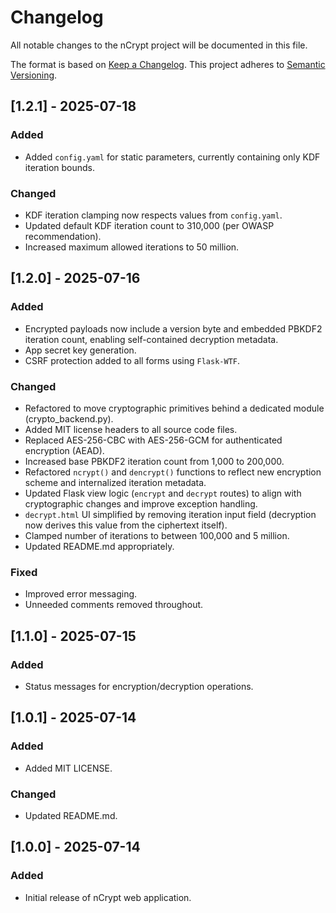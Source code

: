 # Changelog

All notable changes to the nCrypt project will be documented in this file.

The format is based on [Keep a Changelog](https://keepachangelog.com/en/1.1.0/). This project adheres to [Semantic Versioning](https://semver.org/).


## [1.2.1] - 2025-07-18
### Added
- Added `config.yaml` for static parameters, currently containing only KDF iteration bounds.

### Changed
- KDF iteration clamping now respects values from `config.yaml`.
- Updated default KDF iteration count to 310,000 (per OWASP recommendation).
- Increased maximum allowed iterations to 50 million.


## [1.2.0] - 2025-07-16
### Added
- Encrypted payloads now include a version byte and embedded PBKDF2 iteration count, enabling self-contained decryption metadata.
- App secret key generation.
- CSRF protection added to all forms using `Flask-WTF`.

### Changed
- Refactored to move cryptographic primitives behind a dedicated module (crypto_backend.py).
- Added MIT license headers to all source code files.
- Replaced AES-256-CBC with AES-256-GCM for authenticated encryption (AEAD).
- Increased base PBKDF2 iteration count from 1,000 to 200,000.
- Refactored `ncrypt()` and `dencrypt()` functions to reflect new encryption scheme and internalized iteration metadata.
- Updated Flask view logic (`encrypt` and `decrypt` routes) to align with cryptographic changes and improve exception handling.
- `decrypt.html` UI simplified by removing iteration input field (decryption now derives this value from the ciphertext itself).
- Clamped number of iterations to between 100,000 and 5 million.
- Updated README.md appropriately.

### Fixed
- Improved error messaging.
- Unneeded comments removed throughout.


## [1.1.0] - 2025-07-15
### Added
- Status messages for encryption/decryption operations.


## [1.0.1] - 2025-07-14
### Added
- Added MIT LICENSE.

### Changed
- Updated README.md.


## [1.0.0] - 2025-07-14
### Added
- Initial release of nCrypt web application.
